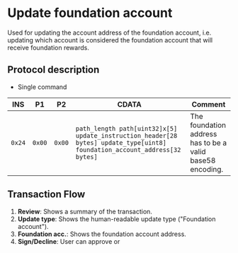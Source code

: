 # Update foundation account

Used for updating the account address of the foundation account, i.e. updating which account is considered the foundation account that will 
receive foundation rewards.

## Protocol description

* Single command

INS | P1 | P2 | CDATA | Comment |
|----|--------|-----|-------------|----|
| `0x24` | `0x00` | `0x00` | `path_length path[uint32]x[5] update_instruction_header[28 bytes] update_type[uint8] foundation_account_address[32 bytes]` | The foundation address has to be a valid base58 encoding. |

## Transaction Flow

1. **Review**: Shows a summary of the transaction.
2. **Update type**: Shows the human-readable update type ("Foundation account").
3. **Foundation acc.**: Shows the foundation account address.
4. **Sign/Decline**: User can approve or
